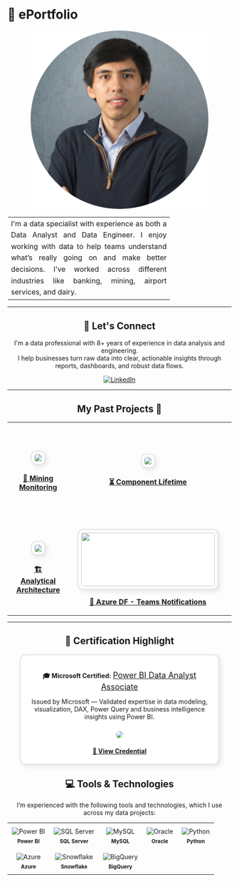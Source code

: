 
# 🚀 ePortfolio

<p align="center">
  <img src="images/profile-pic.png" height="400">
</p>

<table align="center" style="border: 1px solid white;">
  <tr>
    <td width="350" style="border: none;">
      <p align="justify" style="font-size: 16px; line-height: 1.6; margin: 0;">
        I'm a data specialist with experience as both a Data Analyst and Data Engineer. I enjoy working with data to help teams understand what’s really going on and make better decisions. I've worked across different industries like banking, mining, airport services, and dairy.
      </p>
    </td>
  </tr>
</table>






---

<h2 align="center">🤝 Let's Connect</h2>

<p align="center">
  I'm a data professional with 8+ years of experience in data analysis and engineering.<br>
  I help businesses turn raw data into clear, actionable insights through reports, dashboards, and robust data flows.
</p>

<p align="center">
  <a href="https://www.linkedin.com/in/max-causso/" target="_blank">
    <img src="https://img.shields.io/badge/Connect%20on%20LinkedIn-0A66C2?style=for-the-badge&logo=linkedin&logoColor=white" alt="LinkedIn" />
  </a>
</p>


---

<h2 align="center"> My Past Projects 🧠</h2>

<table align="center">
  <tr>
    <td align="center" style="padding: 20px;">
      <a href="https://github.com/mscausso/Mining-Equipment-Condition-Monitoring/blob/main/README.md" target="_blank">
        <img src="https://github.com/user-attachments/assets/c6445da5-2058-479d-a16b-e4aebb00a27b"
             width="300"
             style="border-radius: 12px; border: 2px solid #e1e4e8; background: white; padding: 6px; box-shadow: 4px 4px 12px rgba(0,0,0,0.1);">
        <br><br>
        <b style="font-size: 16px;">🚜 <u>Mining Monitoring</u></b>
      </a>
    </td>
    <td align="center" style="padding: 20px;">
      <a href="https://github.com/mscausso/ComponentLifetime/blob/main/README.md" target="_blank">
        <img src="https://github.com/user-attachments/assets/bf016cde-22e7-4b43-ad6d-c80331e20596"
             width="300"
             style="border-radius: 12px; border: 2px solid #e1e4e8; background: white; padding: 6px; box-shadow: 4px 4px 12px rgba(0,0,0,0.1);">
        <br><br>
        <b style="font-size: 16px;">⏳ <u>Component Lifetime</u></b>
      </a>
    </td>
    <td align="center" style="padding: 20px;">
      <a href="https://github.com/mscausso/Database--Server-Available-Space-Monitoring/blob/main/README.md" target="_blank">
        <img src="https://github.com/user-attachments/assets/426f5585-5f6e-48a1-b423-bc019b8c2ebd"
             width="300"
             style="border-radius: 12px; border: 2px solid #e1e4e8; background: white; padding: 6px; box-shadow: 4px 4px 12px rgba(0,0,0,0.1);">
        <br><br>
        <b style="font-size: 16px;">📊 <u>Database Server Available Space Monitoring</u></b>
      </a>
    </td>
  </tr>

  <tr>
    <td align="center" style="padding: 20px;">
      <a href="https://github.com/mscausso/Enhancement-of-an-Analytical-Architecture/blob/main/README.md" target="_blank">
        <img src="https://github.com/user-attachments/assets/8f456c9b-72f8-49e9-a1ec-ceaeb4f2ab42"
             width="300"
             style="border-radius: 12px; border: 2px solid #e1e4e8; background: white; padding: 6px; box-shadow: 4px 4px 12px rgba(0,0,0,0.1);">
        <br><br>
        <b style="font-size: 16px;">🏗  <u>Analytical Architecture</u></b>
      </a>
    </td>
    <td align="center" style="padding: 20px;">
      <a href="https://github.com/mscausso/Notifications-via-Teams-when-a-pipeline-fails/blob/main/README.md" target="_blank">
        <img src="https://github.com/user-attachments/assets/9e2bcbba-0786-4736-88a5-2cc56ae5cc87"
             width="300" height="120"
             style="border-radius: 12px; border: 2px solid #e1e4e8; background: white; padding: 6px; box-shadow: 4px 4px 12px rgba(0,0,0,0.1);">
        <br><br>
        <b style="font-size: 16px;">📩 <u>Azure DF - Teams Notifications</u></b>
      </a>
    </td>
    <td align="center" style="padding: 20px;">
      <a href="https://github.com/mscausso/ExcelFileSPtoBD/blob/main/README.md" target="_blank">
        <img src="https://github.com/user-attachments/assets/43f56763-60a8-49fd-a62b-d4cbc81e967a"
             width="300"
             style="border-radius: 12px; border: 2px solid #e1e4e8; background: white; padding: 6px; box-shadow: 4px 4px 12px rgba(0,0,0,0.1);">
        <br><br>
        <b style="font-size: 16px;">📂 <u>Excel to DB w/ ADF</u></b>
      </a>
    </td>
  </tr>
  
</table>

---

<h2 align="center">📜 Certification Highlight</h2>

<div align="center" style="border: 2px solid #e1e4e8; border-radius: 12px; padding: 20px; width: 80%; margin: auto; box-shadow: 4px 4px 12px rgba(0,0,0,0.1); background-color: #ffffff;">
  <p><b>🎓 Microsoft Certified:</b> <span style="font-size: 18px;"><u>Power BI Data Analyst Associate</u></span></p>
  <p>
    Issued by Microsoft — Validated expertise in data modeling, visualization, DAX, Power Query and business intelligence insights using Power BI.
  </p>
  <a href="https://learn.microsoft.com/en-us/users/MaxSergioCaussoFretel-2142/credentials/B79AD993A6D1CA35" target="_blank">
    <img src="https://github.com/user-attachments/assets/86b3ce86-8b14-477b-a1d1-23be62cc7d93" height="400" style="border-radius: 10px; margin-top: 10px;">
  </a>
  <br><br>
  <a href="https://learn.microsoft.com/en-us/users/MaxSergioCaussoFretel-2142/credentials/B79AD993A6D1CA35" target="_blank">
    <b>🔗 View Credential</b>
  </a>
</div>

<h2 align="center">💻 Tools & Technologies</h2>

<p align="center">
  I’m experienced with the following tools and technologies, which I use across my data projects:
</p>

<table align="center">
  <tr>
    <td align="center" style="padding: 10px">
      <img src="https://upload.wikimedia.org/wikipedia/commons/c/cf/New_Power_BI_Logo.svg" height="40" alt="Power BI" />
      <br><sub><b>Power BI</b></sub>
    </td>
    <td align="center" style="padding: 10px">
      <img src="https://upload.wikimedia.org/wikipedia/commons/8/87/Sql_data_base_with_logo.png" height="40" alt="SQL Server" />
      <br><sub><b>SQL Server</b></sub>
    </td>
    <td align="center" style="padding: 10px">
      <img src="https://cdn.jsdelivr.net/gh/devicons/devicon/icons/mysql/mysql-original.svg" height="40" alt="MySQL" />
      <br><sub><b>MySQL</b></sub>
    </td>
    <td align="center" style="padding: 10px">
      <img src="https://cdn.jsdelivr.net/gh/devicons/devicon/icons/oracle/oracle-original.svg" height="40" alt="Oracle" />
      <br><sub><b>Oracle</b></sub>
    </td>
    <td align="center" style="padding: 10px">
      <img src="https://cdn.jsdelivr.net/gh/devicons/devicon/icons/python/python-original.svg" height="40" alt="Python" />
      <br><sub><b>Python</b></sub>
    </td>
  </tr>
  <tr>
    <td align="center" style="padding: 10px">
      <img src="https://cdn.jsdelivr.net/gh/devicons/devicon/icons/azure/azure-original.svg" height="40" alt="Azure" />
      <br><sub><b>Azure</b></sub>
    </td>
    <td align="center" style="padding: 10px">
      <img src="https://github.com/mscausso/Portfolio/assets/145928720/f36d6018-1e70-4b2b-8d8c-d85fe8a4a176" height="40" alt="Snowflake" />
      <br><sub><b>Snowflake</b></sub>
    </td>
    <td align="center" style="padding: 10px">
      <img src="https://www.vectorlogo.zone/logos/google_bigquery/google_bigquery-icon.svg" height="40" alt="BigQuery" />
      <br><sub><b>BigQuery</b></sub>
    </td>
  </tr>
</table>





